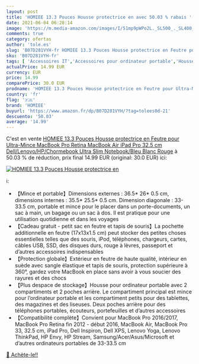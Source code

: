 ```yaml
---
layout: post
title: 'HOMIEE 13.3 Pouces Housse protectrice en avec 50.03 % rabais '
date: 2021-06-04 06:28:14
image: 'https://m.media-amazon.com/images/I/51mp9pWPo2L._SL500_._SL400_.jpg'
comments: true
category: ofertas
author: 'tole.es'
slug: 'B07D281VYH-fr HOMIEE 13.3 Pouces Housse protectrice en Feutre pour...'
sku: 'B07D281VYH-fr'
tags: [ 'Accessoires IT','Accessoires pour ordinateur portable','Housses pour ordinateur portable','Informatique','Sacs et housses pour ordinateur portable','homiee', ]
actualPrice: 14.99 EUR
currency: EUR
price: 14.99
comparePrice: 30.0 EUR
prodname: 'HOMIEE 13.3 Pouces Housse protectrice en Feutre pour Ultra-Mince MacBook Pro Retina  MacBook Air  iPad Pro 32.5 cm  Dell/Lenovo/HP/Chormebook Ultra Slim Notebook/Bleu Blanc Rouge'
country: 'fr'
flag: '🇫🇷'
brand: 'HOMIEE'
buyurl: 'https://www.amazon.fr/dp/B07D281VYH/?tag=tolees0d-21'
descuento: '50.03'
average: '14.99'
---
```


C'est en vente [HOMIEE 13.3 Pouces Housse protectrice en Feutre pour Ultra-Mince MacBook Pro Retina  MacBook Air  iPad Pro 32.5 cm  Dell/Lenovo/HP/Chormebook Ultra Slim Notebook/Bleu Blanc Rouge](https://www.amazon.fr/dp/B07D281VYH/?tag=tolees0d-21)  à  50.03 % de réduction, prix final  14.99 EUR (original: 30.0 EUR) ici:

[![HOMIEE 13.3 Pouces Housse protectrice en](https://m.media-amazon.com/images/I/51mp9pWPo2L._SL500_._SL400_.jpg)](https://www.amazon.fr/dp/B07D281VYH/?tag=tolees0d-21)

ℹ️:

- 【Mince et portable】Dimensions externes : 36.5* 26* 0.5 cm, dimensions internes : 35.5* 25.5* 0.5 cm. Dimension diagonale : 33-33.5 cm, portable et mince pour le placer dans un porte-documents, un sac à main, un bagage ou un sac à dos. Il est pratique pour une utilisation quotidienne et dans les voyages
- 【Cadeau gratuit - petit sac en feutre et tapis de souris】La pochette additionnelle en feutre (17x13x1.5 cm) peut stocker des petites choses essentielles telles que des souris, iPod, téléphones, chargeurs, cartes, câbles USB, SSD, des disques durs, rouge à lèvres, passeport et d’autres accessoires indispensables
- 【Protection globale】Extérieur en feutre de haute qualité, intérieur en suède avec sangle élastique et tapis de souris, protection supérieure à 360°, gardez votre MacBook en place sans avoir à vous soucier des rayures et des chocs
- 【Plus despace de stockage】Housse pour ordinateur portable avec 2 compartiments et 2 poches arrière. Le compartiment principal est mince pour l’ordinateur portable et les compartiment petits pour des tablettes, des magazines et des liseuses. Deux poches arrière pour des téléphones portables, écouteurs, portefeuilles et d’autres accessoires
- 【Compatibilité complète】Convient pour MacBook Pro 2016/2017, MacBook Pro Retina fin 2012 - début 2016, MacBook Air, MacBook Pro 33, 32.5 cm, iPad Pro, Dell Inspiron, Dell XPS, Lenovo Yoga, Lenovo ThinkPad, HP Envy, HP Stream, Samsung/Acer/Asus/Microsoft et d’autres ordinateurs portables de 33-33.5 cm

[🛒 Achète-le!!](https://www.amazon.fr/dp/B07D281VYH/?tag=tolees0d-21)
